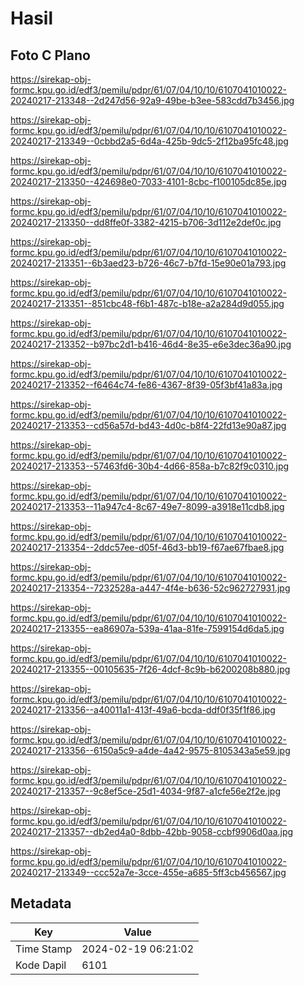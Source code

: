 # Hasil

## Foto C Plano

https://sirekap-obj-formc.kpu.go.id/edf3/pemilu/pdpr/61/07/04/10/10/6107041010022-20240217-213348--2d247d56-92a9-49be-b3ee-583cdd7b3456.jpg

https://sirekap-obj-formc.kpu.go.id/edf3/pemilu/pdpr/61/07/04/10/10/6107041010022-20240217-213349--0cbbd2a5-6d4a-425b-9dc5-2f12ba95fc48.jpg

https://sirekap-obj-formc.kpu.go.id/edf3/pemilu/pdpr/61/07/04/10/10/6107041010022-20240217-213350--424698e0-7033-4101-8cbc-f100105dc85e.jpg

https://sirekap-obj-formc.kpu.go.id/edf3/pemilu/pdpr/61/07/04/10/10/6107041010022-20240217-213350--dd8ffe0f-3382-4215-b706-3d112e2def0c.jpg

https://sirekap-obj-formc.kpu.go.id/edf3/pemilu/pdpr/61/07/04/10/10/6107041010022-20240217-213351--6b3aed23-b726-46c7-b7fd-15e90e01a793.jpg

https://sirekap-obj-formc.kpu.go.id/edf3/pemilu/pdpr/61/07/04/10/10/6107041010022-20240217-213351--851cbc48-f6b1-487c-b18e-a2a284d9d055.jpg

https://sirekap-obj-formc.kpu.go.id/edf3/pemilu/pdpr/61/07/04/10/10/6107041010022-20240217-213352--b97bc2d1-b416-46d4-8e35-e6e3dec36a90.jpg

https://sirekap-obj-formc.kpu.go.id/edf3/pemilu/pdpr/61/07/04/10/10/6107041010022-20240217-213352--f6464c74-fe86-4367-8f39-05f3bf41a83a.jpg

https://sirekap-obj-formc.kpu.go.id/edf3/pemilu/pdpr/61/07/04/10/10/6107041010022-20240217-213353--cd56a57d-bd43-4d0c-b8f4-22fd13e90a87.jpg

https://sirekap-obj-formc.kpu.go.id/edf3/pemilu/pdpr/61/07/04/10/10/6107041010022-20240217-213353--57463fd6-30b4-4d66-858a-b7c82f9c0310.jpg

https://sirekap-obj-formc.kpu.go.id/edf3/pemilu/pdpr/61/07/04/10/10/6107041010022-20240217-213353--11a947c4-8c67-49e7-8099-a3918e11cdb8.jpg

https://sirekap-obj-formc.kpu.go.id/edf3/pemilu/pdpr/61/07/04/10/10/6107041010022-20240217-213354--2ddc57ee-d05f-46d3-bb19-f67ae67fbae8.jpg

https://sirekap-obj-formc.kpu.go.id/edf3/pemilu/pdpr/61/07/04/10/10/6107041010022-20240217-213354--7232528a-a447-4f4e-b636-52c962727931.jpg

https://sirekap-obj-formc.kpu.go.id/edf3/pemilu/pdpr/61/07/04/10/10/6107041010022-20240217-213355--ea86907a-539a-41aa-81fe-7599154d6da5.jpg

https://sirekap-obj-formc.kpu.go.id/edf3/pemilu/pdpr/61/07/04/10/10/6107041010022-20240217-213355--00105635-7f26-4dcf-8c9b-b6200208b880.jpg

https://sirekap-obj-formc.kpu.go.id/edf3/pemilu/pdpr/61/07/04/10/10/6107041010022-20240217-213356--a40011a1-413f-49a6-bcda-ddf0f35f1f86.jpg

https://sirekap-obj-formc.kpu.go.id/edf3/pemilu/pdpr/61/07/04/10/10/6107041010022-20240217-213356--6150a5c9-a4de-4a42-9575-8105343a5e59.jpg

https://sirekap-obj-formc.kpu.go.id/edf3/pemilu/pdpr/61/07/04/10/10/6107041010022-20240217-213357--9c8ef5ce-25d1-4034-9f87-a1cfe56e2f2e.jpg

https://sirekap-obj-formc.kpu.go.id/edf3/pemilu/pdpr/61/07/04/10/10/6107041010022-20240217-213357--db2ed4a0-8dbb-42bb-9058-ccbf9906d0aa.jpg

https://sirekap-obj-formc.kpu.go.id/edf3/pemilu/pdpr/61/07/04/10/10/6107041010022-20240217-213349--ccc52a7e-3cce-455e-a685-5ff3cb456567.jpg


## Metadata

| Key        | Value               |
| ---------- | ------------------- |
| Time Stamp | 2024-02-19 06:21:02 |
| Kode Dapil | 6101                |



